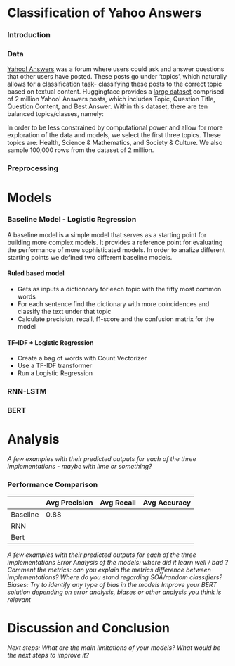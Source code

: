 # Classification of Yahoo Answers

### Introduction

### Data

[Yahoo! Answers](https://en.wikipedia.org/wiki/Yahoo!_Answers) was a forum where users could ask and answer questions that other users have posted. These posts go under ‘topics’, which naturally allows for a classification task- classifying these posts to the correct topic based on textual content. Huggingface provides a [large dataset](https://huggingface.co/datasets/yahoo_answers_topics) comprised of 2 million Yahoo! Answers posts, which includes Topic, Question Title, Question Content, and Best Answer. Within this dataset, there are ten balanced topics/classes, namely:

In order to be less constrained by computational power and allow for more exploration of the data and models, we select the first three topics. These topics are: Health, Science & Mathematics,  and Society & Culture. We also sample 100,000 rows from the dataset of 2 million.


### Preprocessing

# Models

### Baseline Model - Logistic Regression

A baseline model is a simple model that serves as a starting point for building more complex models. It provides a reference point for evaluating the performance of more sophisticated models.
In order to analize different starting points we defined two different baseline models.

#### Ruled based model

+ Gets as inputs a dictionnary for each topic with the fifty most common words
+ For each sentence find the dictionary with more coincidences and classify the text under that topic
+ Calculate precision, recall, f1-score and the confusion matrix for the model

#### TF-IDF + Logistic Regression

+ Create a bag of words with Count Vectorizer 
+ Use a TF-IDF transformer
+ Run a Logistic Regression

### RNN-LSTM

### BERT

# Analysis

*A few examples with their predicted outputs for each of the three implementations - maybe with lime or something?*

### Performance Comparison
|                      | Avg Precision | Avg Recall | Avg Accuracy |
|----------------------|---------------|------------|--------------|
| Baseline             |    0.88       |            |              |
| RNN                  |               |            |              |
| Bert                 |               |            |              |


*A few examples with their predicted outputs for each of the three implementations
Error Analysis of the models: where did it learn well / bad ?
Comment the metrics: can you explain the metrics difference between implementations? Where do you stand regarding SOA/random classifiers?
Biases: Try to identify any type of bias in the models
Improve your BERT solution depending on error analysis, biases or other analysis you think is relevant*

# Discussion and Conclusion
*Next steps: What are the main limitations of your models? What would be the next steps to improve it?*
